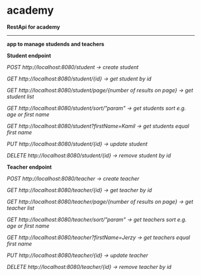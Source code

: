 # academy
**RestApi for academy**
***
**app to manage studends and teachers**

**Student endpoint**

*POST http://localhost:8080/student -> create student*

*GET http://localhost:8080/student/{id} -> get student by id*

*GET http://localhost:8080/student/page/{number of results on page} -> get student list*

*GET http://localhost:8080/student/sort/"param" -> get students sort e.g. age or first name*

*GET http://localhost:8080/student?firstName=Kamil -> get students equal first name*

*PUT http://localhost:8080/student/{id} -> update student*

*DELETE http://localhost:8080/student/{id} -> remove student by id*

**Teacher endpoint**

*POST http://localhost:8080/teacher -> create teacher*

*GET http://localhost:8080/teacher/{id} -> get teacher by id*

*GET http://localhost:8080/teacher/page/{number of results on page} -> get teacher list*

*GET http://localhost:8080/teacher/sort/"param" -> get teachers sort e.g. age or first name*

*GET http://localhost:8080/teacher?firstName=Jerzy -> get teachers equal first name*

*PUT http://localhost:8080/teacher/{id} -> update teacher*

*DELETE http://localhost:8080/teacher/{id} -> remove teacher by id*
